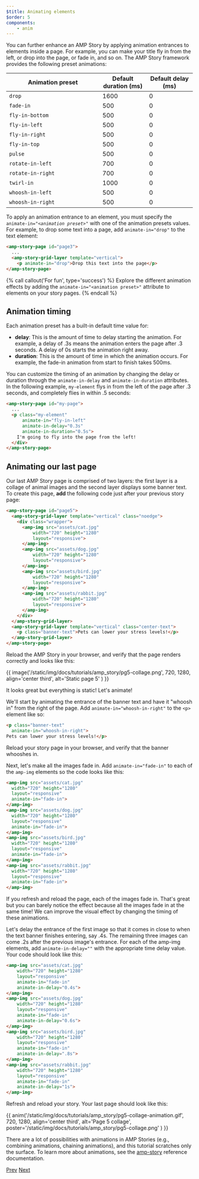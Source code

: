 ```yaml
---
$title: Animating elements
$order: 5
components:
    - anim
---
```


You can further enhance an AMP Story by applying animation entrances to elements inside a page. For example, you can make your title fly in from the left, or drop into the page, or fade in, and so on.  The AMP Story framework provides the following preset animations:

<table>
<thead>
<tr>
  <th width="50%">Animation preset</th>
  <th width="25%">Default duration (ms)</th>
  <th width="25%">Default delay (ms)</th>
</tr>
</thead>
<tbody>
<tr>
  <td><code>drop</code></td>
  <td>1600</td>
  <td>0</td>
</tr>
<tr>
  <td><code>fade-in</code></td>
  <td>500</td>
  <td>0</td>
</tr>
<tr>
  <td><code>fly-in-bottom</code></td>
  <td>500</td>
  <td>0</td>
</tr>
<tr>
  <td><code>fly-in-left</code></td>
  <td>500</td>
  <td>0</td>
</tr>
<tr>
  <td><code>fly-in-right</code></td>
  <td>500</td>
  <td>0</td>
</tr>
<tr>
  <td><code>fly-in-top</code></td>
  <td>500</td>
  <td>0</td>
</tr>
<tr>
  <td><code>pulse</code></td>
  <td>500</td>
  <td>0</td>
</tr>
<tr>
  <td><code>rotate-in-left</code></td>
  <td>700</td>
  <td>0</td>
</tr>
<tr>
  <td><code>rotate-in-right</code></td>
  <td>700</td>
  <td>0</td>
</tr>
<tr>
  <td><code>twirl-in</code></td>
  <td>1000</td>
  <td>0</td>
</tr>
<tr>
  <td><code>whoosh-in-left</code></td>
  <td>500</td>
  <td>0</td>
</tr>
<tr>
  <td><code>whoosh-in-right</code></td>
  <td>500</td>
  <td>0</td>
</tr>
</tbody>
</table>

To apply an animation entrance to an element, you must specify the <code>animate-in="<em>&lt;animation preset></em>"</code> with one of the animation presets values.  For example, to drop some text into a page, add `animate-in="drop"` to the text element:

```html
<amp-story-page id="page3">
  ...
  <amp-story-grid-layer template="vertical">
    <p animate-in="drop">Drop this text into the page</p>
</amp-story-page>
```

{% call callout('For fun', type='success') %}
Explore the different animation effects by adding the `animate-in="<animation preset>"` attribute to elements on your story pages.
{% endcall %}

## Animation timing

Each animation preset has a built-in default time value for:

* **delay**: This is the amount of time to delay starting the animation.  For example, a delay of .3s means the animation enters the page after .3 seconds. A delay of 0s starts the animation right away.
* **duration**: This is the amount of time in which the animation occurs.  For example, the fade-in animation from start to finish takes 500ms.

You can customize the timing of an animation by changing the delay or duration through the `animate-in-delay` and `animate-in-duration` attributes. In the following example, `my-element` flys in from the left of the page after .3 seconds, and completely flies in within .5 seconds:

```html
<amp-story-page id="my-page">
  ...
  <p class="my-element"
      animate-in="fly-in-left"
      animate-in-delay="0.3s"
      animate-in-duration="0.5s">
    I'm going to fly into the page from the left!
  </div>
</amp-story-page>
```

## Animating our last page

Our last AMP Story page is comprised of two layers: the first layer is a collage of animal images and the second layer displays some banner text.  To create this page, **add** the following code just after your previous story page:

```html
<amp-story-page id="page5">
  <amp-story-grid-layer template="vertical" class="noedge">
    <div class="wrapper">
      <amp-img src="assets/cat.jpg"
          width="720" height="1280"
          layout="responsive">
      </amp-img>
      <amp-img src="assets/dog.jpg"
          width="720" height="1280"
          layout="responsive">
      </amp-img>
      <amp-img src="assets/bird.jpg"
          width="720" height="1280"
          layout="responsive">
      </amp-img>
      <amp-img src="assets/rabbit.jpg"
          width="720" height="1280"
          layout="responsive">
      </amp-img>
    </div>
  </amp-story-grid-layer>
  <amp-story-grid-layer template="vertical" class="center-text">
    <p class="banner-text">Pets can lower your stress levels!</p>
  </amp-story-grid-layer>
</amp-story-page>
```
Reload the AMP Story in your browser, and verify that the page renders correctly and looks like this:

{{ image('/static/img/docs/tutorials/amp_story/pg5-collage.png', 720, 1280, align='center third', alt='Static page 5' ) }}

It looks great but everything is static! Let's animate!

We'll start by animating the entrance of the banner text and have it "whoosh in" from the right of the page. Add `animate-in="whoosh-in-right"` to the `<p>` element like so:

```html hl_lines="2"
<p class="banner-text"
  animate-in="whoosh-in-right">
Pets can lower your stress levels!</p>
```

Reload your story page in your browser, and verify that the banner whooshes in. 

Next, let's make all the images fade in. Add `animate-in="fade-in"` to each of the `amp-img` elements so the code looks like this:

```html hl_lines="4 9 14 19"
<amp-img src="assets/cat.jpg"
  width="720" height="1280"
  layout="responsive"
  animate-in="fade-in">
</amp-img>
<amp-img src="assets/dog.jpg"
  width="720" height="1280"
  layout="responsive"
  animate-in="fade-in">
</amp-img>
<amp-img src="assets/bird.jpg"
  width="720" height="1280"
  layout="responsive"
  animate-in="fade-in">
</amp-img>
<amp-img src="assets/rabbit.jpg"
  width="720" height="1280"
  layout="responsive"
  animate-in="fade-in">
</amp-img>
```


If you refresh and reload the page, each of the images fade in.  That's great but you can barely notice the effect because all the images fade in at the same time! We can improve the visual effect by changing the timing of these animations.

Let's delay the entrance of the first image so that it comes in close to when the text banner finishes entering, say .4s. The remaining three images can come .2s after the previous image's entrance. For each of the amp-img elements, add `animate-in-delay=""` with the appropriate time delay value. Your code should look like this:

```html hl_lines="5 10 15 20"
<amp-img src="assets/cat.jpg"
    width="720" height="1280"
    layout="responsive"
    animate-in="fade-in" 
    animate-in-delay="0.4s">
</amp-img>
<amp-img src="assets/dog.jpg"
    width="720" height="1280"
    layout="responsive"
    animate-in="fade-in" 
    animate-in-delay="0.6s">
</amp-img>
<amp-img src="assets/bird.jpg"
    width="720" height="1280"
    layout="responsive"
    animate-in="fade-in"
    animate-in-delay=".8s">
</amp-img>
<amp-img src="assets/rabbit.jpg"
    width="720" height="1280"
    layout="responsive"
    animate-in="fade-in"
    animate-in-delay="1s">
</amp-img>

```

Refresh and reload your story.  Your last page should look like this:

{{ anim('/static/img/docs/tutorials/amp_story/pg5-collage-animation.gif', 720, 1280, align='center third', alt='Page 5 collage', poster='/static/img/docs/tutorials/amp_story/pg5-collage.png' ) }}

There are a lot of possibilities with animations in AMP Stories  (e.g., combining animations, chaining animations), and this tutorial scratches only the surface. To learn more about animations, see the [amp-story](/docs/reference/components/amp-story.html#animations) reference documentation.


<div class="prev-next-buttons">
  <a class="button prev-button" href="/docs/tutorials/visual_story/add_more_pages.html"><span class="arrow-prev">Prev</span></a>
  <a class="button next-button" href="/docs/tutorials/visual_story/create_bookend.html"><span class="arrow-next">Next</span></a>
</div>
